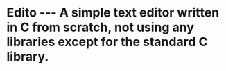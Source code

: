 # Edito --- A simple text editor written in C from scratch, not using any libraries except for the standard C library.